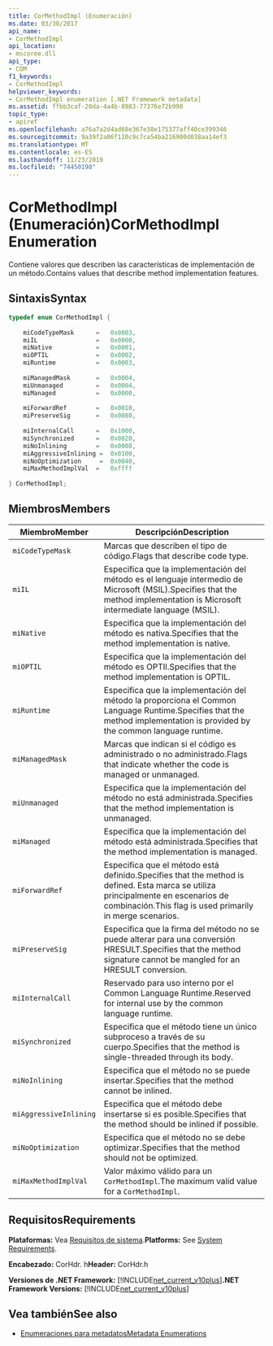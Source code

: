 ```yaml
---
title: CorMethodImpl (Enumeración)
ms.date: 03/30/2017
api_name:
- CorMethodImpl
api_location:
- mscoree.dll
api_type:
- COM
f1_keywords:
- CorMethodImpl
helpviewer_keywords:
- CorMethodImpl enumeration [.NET Framework metadata]
ms.assetid: ffbb3caf-20da-4a4b-8983-77376e72b990
topic_type:
- apiref
ms.openlocfilehash: a76a7a2d4ad68e367e38e175377aff40ce399346
ms.sourcegitcommit: 9a39f2a06f110c9c7ca54ba216900d038aa14ef3
ms.translationtype: MT
ms.contentlocale: es-ES
ms.lasthandoff: 11/23/2019
ms.locfileid: "74450198"
---
```

# <a name="cormethodimpl-enumeration"></a><span data-ttu-id="f38b4-102">CorMethodImpl (Enumeración)</span><span class="sxs-lookup"><span data-stu-id="f38b4-102">CorMethodImpl Enumeration</span></span>
<span data-ttu-id="f38b4-103">Contiene valores que describen las características de implementación de un método.</span><span class="sxs-lookup"><span data-stu-id="f38b4-103">Contains values that describe method implementation features.</span></span>  
  
## <a name="syntax"></a><span data-ttu-id="f38b4-104">Sintaxis</span><span class="sxs-lookup"><span data-stu-id="f38b4-104">Syntax</span></span>  
  
```cpp  
typedef enum CorMethodImpl {  
  
    miCodeTypeMask      =   0x0003,  
    miIL                =   0x0000,  
    miNative            =   0x0001,  
    miOPTIL             =   0x0002,  
    miRuntime           =   0x0003,  
  
    miManagedMask       =   0x0004,  
    miUnmanaged         =   0x0004,  
    miManaged           =   0x0000,  
  
    miForwardRef        =   0x0010,  
    miPreserveSig       =   0x0080,  
  
    miInternalCall      =   0x1000,  
    miSynchronized      =   0x0020,  
    miNoInlining        =   0x0008,  
    miAggressiveInlining =  0x0100,  
    miNoOptimization     =  0x0040,  
    miMaxMethodImplVal  =   0xffff  
  
} CorMethodImpl;  
```  
  
## <a name="members"></a><span data-ttu-id="f38b4-105">Miembros</span><span class="sxs-lookup"><span data-stu-id="f38b4-105">Members</span></span>  
  
|<span data-ttu-id="f38b4-106">Miembro</span><span class="sxs-lookup"><span data-stu-id="f38b4-106">Member</span></span>|<span data-ttu-id="f38b4-107">Descripción</span><span class="sxs-lookup"><span data-stu-id="f38b4-107">Description</span></span>|  
|------------|-----------------|  
|`miCodeTypeMask`|<span data-ttu-id="f38b4-108">Marcas que describen el tipo de código.</span><span class="sxs-lookup"><span data-stu-id="f38b4-108">Flags that describe code type.</span></span>|  
|`miIL`|<span data-ttu-id="f38b4-109">Especifica que la implementación del método es el lenguaje intermedio de Microsoft (MSIL).</span><span class="sxs-lookup"><span data-stu-id="f38b4-109">Specifies that the method implementation is Microsoft intermediate language (MSIL).</span></span>|  
|`miNative`|<span data-ttu-id="f38b4-110">Especifica que la implementación del método es nativa.</span><span class="sxs-lookup"><span data-stu-id="f38b4-110">Specifies that the method implementation is native.</span></span>|  
|`miOPTIL`|<span data-ttu-id="f38b4-111">Especifica que la implementación del método es OPTIl.</span><span class="sxs-lookup"><span data-stu-id="f38b4-111">Specifies that the method implementation is OPTIL.</span></span>|  
|`miRuntime`|<span data-ttu-id="f38b4-112">Especifica que la implementación del método la proporciona el Common Language Runtime.</span><span class="sxs-lookup"><span data-stu-id="f38b4-112">Specifies that the method implementation is provided by the common language runtime.</span></span>|  
|`miManagedMask`|<span data-ttu-id="f38b4-113">Marcas que indican si el código es administrado o no administrado.</span><span class="sxs-lookup"><span data-stu-id="f38b4-113">Flags that indicate whether the code is managed or unmanaged.</span></span>|  
|`miUnmanaged`|<span data-ttu-id="f38b4-114">Especifica que la implementación del método no está administrada.</span><span class="sxs-lookup"><span data-stu-id="f38b4-114">Specifies that the method implementation is unmanaged.</span></span>|  
|`miManaged`|<span data-ttu-id="f38b4-115">Especifica que la implementación del método está administrada.</span><span class="sxs-lookup"><span data-stu-id="f38b4-115">Specifies that the method implementation is managed.</span></span>|  
|`miForwardRef`|<span data-ttu-id="f38b4-116">Especifica que el método está definido.</span><span class="sxs-lookup"><span data-stu-id="f38b4-116">Specifies that the method is defined.</span></span> <span data-ttu-id="f38b4-117">Esta marca se utiliza principalmente en escenarios de combinación.</span><span class="sxs-lookup"><span data-stu-id="f38b4-117">This flag is used primarily in merge scenarios.</span></span>|  
|`miPreserveSig`|<span data-ttu-id="f38b4-118">Especifica que la firma del método no se puede alterar para una conversión HRESULT.</span><span class="sxs-lookup"><span data-stu-id="f38b4-118">Specifies that the method signature cannot be mangled for an HRESULT conversion.</span></span>|  
|`miInternalCall`|<span data-ttu-id="f38b4-119">Reservado para uso interno por el Common Language Runtime.</span><span class="sxs-lookup"><span data-stu-id="f38b4-119">Reserved for internal use by the common language runtime.</span></span>|  
|`miSynchronized`|<span data-ttu-id="f38b4-120">Especifica que el método tiene un único subproceso a través de su cuerpo.</span><span class="sxs-lookup"><span data-stu-id="f38b4-120">Specifies that the method is single-threaded through its body.</span></span>|  
|`miNoInlining`|<span data-ttu-id="f38b4-121">Especifica que el método no se puede insertar.</span><span class="sxs-lookup"><span data-stu-id="f38b4-121">Specifies that the method cannot be inlined.</span></span>|  
|`miAggressiveInlining`|<span data-ttu-id="f38b4-122">Especifica que el método debe insertarse si es posible.</span><span class="sxs-lookup"><span data-stu-id="f38b4-122">Specifies that the method should be inlined if possible.</span></span>|  
|`miNoOptimization`|<span data-ttu-id="f38b4-123">Especifica que el método no se debe optimizar.</span><span class="sxs-lookup"><span data-stu-id="f38b4-123">Specifies that the method should not be optimized.</span></span>|  
|`miMaxMethodImplVal`|<span data-ttu-id="f38b4-124">Valor máximo válido para un `CorMethodImpl`.</span><span class="sxs-lookup"><span data-stu-id="f38b4-124">The maximum valid value for a `CorMethodImpl`.</span></span>|  
  
## <a name="requirements"></a><span data-ttu-id="f38b4-125">Requisitos</span><span class="sxs-lookup"><span data-stu-id="f38b4-125">Requirements</span></span>  
 <span data-ttu-id="f38b4-126">**Plataformas:** Vea [Requisitos de sistema](../../../../docs/framework/get-started/system-requirements.md).</span><span class="sxs-lookup"><span data-stu-id="f38b4-126">**Platforms:** See [System Requirements](../../../../docs/framework/get-started/system-requirements.md).</span></span>  
  
 <span data-ttu-id="f38b4-127">**Encabezado:** CorHdr. h</span><span class="sxs-lookup"><span data-stu-id="f38b4-127">**Header:** CorHdr.h</span></span>  
  
 <span data-ttu-id="f38b4-128">**Versiones de .NET Framework:** [!INCLUDE[net_current_v10plus](../../../../includes/net-current-v10plus-md.md)]</span><span class="sxs-lookup"><span data-stu-id="f38b4-128">**.NET Framework Versions:** [!INCLUDE[net_current_v10plus](../../../../includes/net-current-v10plus-md.md)]</span></span>  
  
## <a name="see-also"></a><span data-ttu-id="f38b4-129">Vea también</span><span class="sxs-lookup"><span data-stu-id="f38b4-129">See also</span></span>

- [<span data-ttu-id="f38b4-130">Enumeraciones para metadatos</span><span class="sxs-lookup"><span data-stu-id="f38b4-130">Metadata Enumerations</span></span>](../../../../docs/framework/unmanaged-api/metadata/metadata-enumerations.md)
